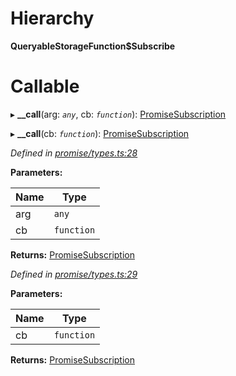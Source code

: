 

# Hierarchy

**QueryableStorageFunction$Subscribe**

# Callable
▸ **__call**(arg: *`any`*, cb: *`function`*): [PromiseSubscription](../modules/_promise_types_.md#promisesubscription)

▸ **__call**(cb: *`function`*): [PromiseSubscription](../modules/_promise_types_.md#promisesubscription)

*Defined in [promise/types.ts:28](https://github.com/polkadot-js/api/blob/695e4f2/packages/api/src/promise/types.ts#L28)*

**Parameters:**

| Name | Type |
| ------ | ------ |
| arg | `any` |
| cb | `function` |

**Returns:** [PromiseSubscription](../modules/_promise_types_.md#promisesubscription)

*Defined in [promise/types.ts:29](https://github.com/polkadot-js/api/blob/695e4f2/packages/api/src/promise/types.ts#L29)*

**Parameters:**

| Name | Type |
| ------ | ------ |
| cb | `function` |

**Returns:** [PromiseSubscription](../modules/_promise_types_.md#promisesubscription)

